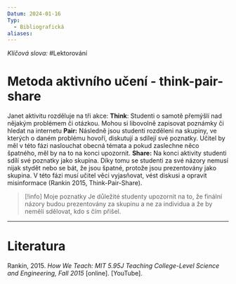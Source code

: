 ```yaml
---
Datum: 2024-01-16
Typ:
  - Bibliografická
aliases:
---
```

*Klíčová slova:* #Lektorování 
# Metoda aktivního učení - think-pair-share
Janet aktivitu rozděluje na tři akce:
**Think**: Studenti o samotě přemýšlí nad nějakým problémem či otázkou. Mohou si libovolně zapisovat poznámky či hledat na internetu
**Pair:** Následně jsou studenti rozděleni na skupiny, ve kterých o daném problému hovoří, diskutují a sdílejí své poznatky. Učitel by měl v této fázi naslouchat obecná témata a pokud zaslechne něco špatného, měl by na to na konci upozornit.
**Share:** Na konci aktivity studenti sdílí své poznatky jako skupina. Díky tomu se studenti za své názory nemusí nijak stydět nebo se bát, že jsou špatné, protože jsou prezentovány jako skupina. V této fázi musí učitel věci vyjasňovat, vést diskusi a opravit misinformace (Rankin 2015, Think-Pair-Share). 

> [!info] Moje poznatky
> Je důležité studenty upozornit na to, že finální názory budou prezentovány za skupinu a ne za individua a že by neměli sdělovat, kdo s čím přišel.

- - -
# Literatura
Rankin, 2015. _How We Teach: MIT 5.95J Teaching College-Level Science and Engineering, Fall 2015_ [online]. [YouTube].